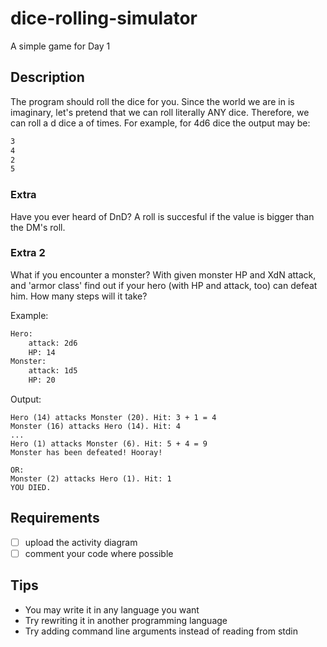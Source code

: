 # dice-rolling-simulator
A simple game for Day 1

## Description
The program should roll the dice for you. Since the world we are in is imaginary, let's pretend that we can roll literally ANY dice. Therefore, we can roll a d<number> dice a <number> of times.
For example, for 4d6 dice the output may be:
```txt
3
4
2
5
```


### Extra
Have you ever heard of DnD? A roll is succesful if the value is bigger than the DM's roll. 


### Extra 2
What if you encounter a monster? With given monster HP and XdN attack, and 'armor class' find out if your hero (with HP and attack, too) can defeat him. How many steps will it take?

Example:
```txt
Hero:
    attack: 2d6
    HP: 14
Monster: 
    attack: 1d5
    HP: 20
``` 
Output:
```
Hero (14) attacks Monster (20). Hit: 3 + 1 = 4
Monster (16) attacks Hero (14). Hit: 4
...
Hero (1) attacks Monster (6). Hit: 5 + 4 = 9
Monster has been defeated! Hooray!

OR:
Monster (2) attacks Hero (1). Hit: 1
YOU DIED.

```

## Requirements
- [ ] upload the activity diagram
- [ ] comment your code where possible

## Tips
- You may write it in any language you want
- Try rewriting it in another programming language
- Try adding command line arguments instead of reading from stdin
